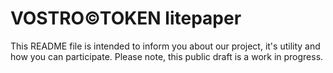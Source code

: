 # VOSTRO©TOKEN litepaper
This README file is intended to inform you about our project, it's utility and how you can participate.
Please note, this public draft is a work in progress.
